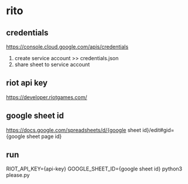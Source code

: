 # rito

## credentials

https://console.cloud.google.com/apis/credentials

1. create service account >> credentials.json
2. share sheet to service account

## riot api key

https://developer.riotgames.com/

## google sheet id

https://docs.google.com/spreadsheets/d/{google sheet id}/edit#gid={google sheet page id}

## run

RIOT_API_KEY={api-key} GOOGLE_SHEET_ID={google sheet id} python3 please.py

